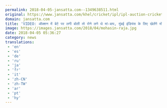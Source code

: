 ```yaml
---
permalink: 2018-04-05-jansatta.com--1349638511.html
original: https://www.jansatta.com/khel/cricket/ipl/ipl-auction-cricketer-mohasin-khan-father-says-turning-point-of-my-life/621904/
domain: jansatta.com
title: 'VIDEO: ऑक्शन में बेटे पर लगी बोली तो रोने लगे थे मां-बाप, मुंबई इंडियंस के लिए खेलेंगे मोहसीन खान'
image: https://images.jansatta.com/2018/04/mohasin-raja.jpg
date: 2018-04-05 05:36:27
category: news
translations: 
 - 'en'
 - 'es'
 - 'de'
 - 'ru'
 - 'ja'
 - 'fr'
 - 'it'
 - 'zh-CN'
 - 'zh-TW'
 - 'ar'
 - 'pt'
 - 'hy'
---
```


